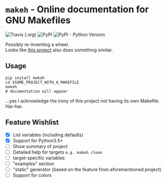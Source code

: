 # `makeh` - Online documentation for GNU Makefiles
![Travis (.org)](https://img.shields.io/travis/gunziptarball/makeh)
![PyPI](https://img.shields.io/pypi/v/makeh)
![PyPI - Python Version](https://img.shields.io/pypi/pyversions/makeh)

Possibly re-inventing a wheel.  
Looks like [this project](https://github.com/ryanvolpe/makehelp) also does something similar.

## Usage

```shell
pip install makeh
cd $SOME_PROJECT_WITH_A_MAKEFILE
makeh
# documentation will appear
```

...yes I acknowledge the irony of this project not having its own Makefile.  
Har-har.

## Feature Wishlist

- [x] List variables (including defaults)
- [x] Support for Python3.5+  
- [ ] Show summary of project
- [ ] Detailed help for targets `e.g. makeh clean`
- [ ] target-specific variables
- [ ] "examples" section
- [ ] "static" generator (based on the feature from aforementioned project)
- [ ] Support for colors
